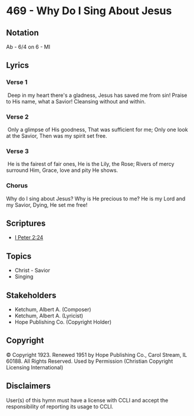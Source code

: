 # 469 - Why Do I Sing About Jesus

## Notation

Ab - 6/4 on 6 - MI

## Lyrics

### Verse 1

 Deep in my heart there's a gladness, Jesus has saved me from sin! Praise to His name, what a Savior! Cleansing without and within.

### Verse 2

 Only a glimpse of His goodness, That was sufficient for me; Only one look at the Savior, Then was my spirit set free.

### Verse 3

 He is the fairest of fair ones, He is the Lily, the Rose; Rivers of mercy surround Him, Grace, love and pity He shows. 

### Chorus

Why do I sing about Jesus? Why is He precious to me? He is my Lord and my Savior, Dying, He set me free!


## Scriptures

- [I Peter 2:24](https://www.biblegateway.com/passage/?search=I%20Peter%202%3A24)

## Topics

- Christ - Savior
- Singing

## Stakeholders

- Ketchum, Albert A. (Composer)
- Ketchum, Albert A. (Lyricist)
- Hope Publishing Co. (Copyright Holder)

## Copyright

© Copyright 1923. Renewed 1951 by Hope Publishing Co., Carol Stream, IL 60188. All Rights Reserved. Used by Permission
(Christian Copyright Licensing International)

## Disclaimers

User(s) of this hymn must have a license with CCLI and accept the responsibility of reporting its usage to CCLI.

